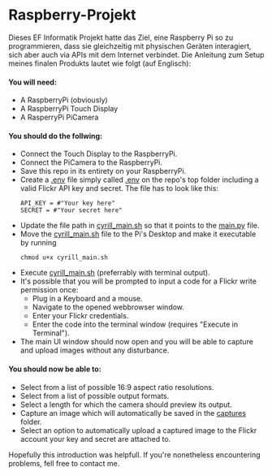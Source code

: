 # Raspberry-Projekt
Dieses EF Informatik Projekt hatte das Ziel, eine Raspberry Pi so zu programmieren, dass sie gleichzeitig mit physischen Geräten interagiert, sich aber auch via APIs mit dem Internet verbindet. Die Anleitung zum Setup meines finalen Produkts lautet wie folgt (auf Englisch):

<h4>You will need:</h4>  

- A RaspberryPi (obviously)
- A RaspberryPi Touch Display
- A RasperryPi PiCamera

<h4>You should do the follwing:</h4>  

- Connect the Touch Display to the RaspberryPi.
- Connect the PiCamera to the RaspberryPi.
- Save this repo in its entirety on your RaspberryPi.
- Create a <ins>.env</ins> file simply called <ins>.env</ins> on the repo's top folder including a valid Flickr API key and secret.
The file has to look like this:
    ```
    API_KEY = #"Your key here"
    SECRET = #"Your secret here"
    ```
- Update the file path in [cyrill_main.sh](cyrill_main.sh) so that it points to the [main.py](main.py) file.
- Move the [cyrill_main.sh](cyrill_main.sh) file to the Pi's Desktop and make it executable by running
    ```
    chmod u+x cyrill_main.sh
    ```
- Execute [cyrill_main.sh](cyrill_main.sh) (preferrably with terminal output).
- It's possible that you will be prompted to input a code for a Flickr write permission once:
    - Plug in a Keyboard and a mouse.
    - Navigate to the opened webbrowser window.
    - Enter your Flickr credentials.
    - Enter the code into the terminal window (requires "Execute in Terminal").
- The main UI window should now open and you will be able to capture and upload images without any disturbance.

<h4>You should now be able to:</h4>

- Select from a list of possible 16:9 aspect ratio resolutions.
- Select from a list of possible output formats.
- Select a length for which the camera should preview its output.
- Capture an image which will automatically be saved in the <ins>captures</ins> folder.
- Select an option to automatically upload a captured image to the Flickr account your key and secret are attached to.

Hopefully this introduction was helpfull. If you're nonetheless encountering problems, fell free to contact me.